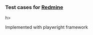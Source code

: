 <h3>Test cases for <a href="https://www.redmine.org/">Redmine</a></h3>h> <p>Implemented with playwright framework</p>

